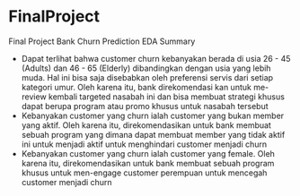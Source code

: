 # FinalProject
Final Project Bank Churn Prediction
EDA Summary
- Dapat terlihat bahwa customer churn kebanyakan berada di usia 26 - 45 (Adults) dan 46 - 65 (Elderly) dibandingkan dengan usia yang lebih muda. Hal ini bisa saja disebabkan oleh preferensi servis dari setiap kategori umur. Oleh karena itu, bank direkomendasi kan untuk me-review kembali targeted nasabah ini dan bisa membuat strategi khusus dapat berupa program atau promo khusus untuk nasabah tersebut
- Kebanyakan customer yang churn ialah customer yang bukan member yang aktif. Oleh karena itu, direkomendasikan untuk bank membuat sebuah program yang dimana dapat membuat member yang tidak aktif ini untuk menjadi aktif untuk menghindari customer menjadi churn
- Kebanyakan customer yang churn ialah customer yang female. Oleh karena itu, direkomendasikan untuk bank membuat sebuah program khusus untuk men-engage customer perempuan untuk mencegah customer menjadi churn